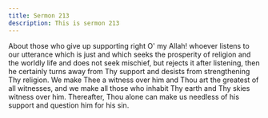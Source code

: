 ```yaml
---
title: Sermon 213
description: This is sermon 213
---
```


About those who give up supporting right
O' my Allah! whoever listens to our utterance which is just and which seeks the prosperity of
religion and the worldly life and does not seek mischief, but rejects it after listening, then he
certainly turns away from Thy support and desists from strengthening Thy religion.
We make Thee a witness over him and Thou art the greatest of all witnesses, and we make all
those who inhabit Thy earth and Thy skies witness over him. Thereafter, Thou alone can
make us needless of his support and question him for his sin.